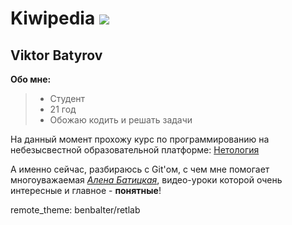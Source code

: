 # Kiwipedia     ![](https://i.pinimg.com/736x/07/96/5d/07965da80c9125695f0aa0198301ec01.jpg)

## Viktor Batyrov

**Обо мне:**
> - Студент
> - 21 год
> - Обожаю кодить и решать задачи

На данный момент прохожу курс по программированию на небезысвестной образовательной платформе: [Нетология](https://netology.ru/)

А именно сейчас, разбираюсь с Git'ом, с чем мне помогает многоуважаемая _[Алена Батицкая](https://github.com/solarrust)_, видео-уроки которой очень интересные и главное - **понятные**!

remote_theme: benbalter/retlab